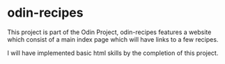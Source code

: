 # odin-recipes

This project is part of the Odin Project, odin-recipes features a website which consist of a main index page which will have links to a few recipes.

I will have implemented basic html skills by the completion of this project.